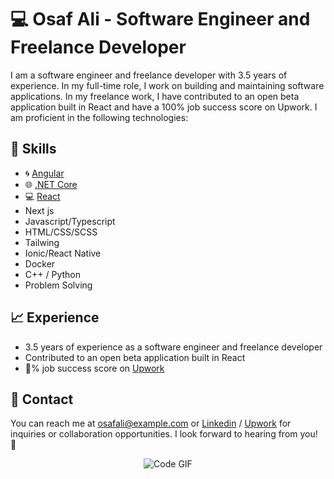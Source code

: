 # 💻 Osaf Ali - Software Engineer and Freelance Developer

I am a software engineer and freelance developer with 3.5 years of experience. In my full-time role, I work on building and maintaining software applications. In my freelance work, I have contributed to an open beta application built in React and have a 100% job success score on Upwork. I am proficient in the following technologies:

## 💪 Skills

- 🌀 [Angular](https://angular.io/)
- 🌐 [.NET Core](https://dotnet.microsoft.com/download/dotnet-core)
- 💻 [React](https://reactjs.org/)
- Next js
- Javascript/Typescript
- HTML/CSS/SCSS
- Tailwing
- Ionic/React Native
- Docker
- C++ / Python
- Problem Solving

## 📈 Experience

- 3.5 years of experience as a software engineer and freelance developer
- Contributed to an open beta application built in React
- 💯% job success score on [Upwork](https://www.upwork.com/freelancers/~01c7fd3a17c8f0238b)

## 📧 Contact

You can reach me at osafali@example.com or [Linkedin](https://www.linkedin.com/in/osaf-ali/) / [Upwork](https://www.upwork.com/freelancers/~01c7fd3a17c8f0238b) for inquiries or collaboration opportunities. I look forward to hearing from you! 🤝

<p align="center">
  <img src="[https://media.giphy.com/media/HscDLzkO8EOTmgkhQP/giphy.gif](https://media.giphy.com/media/fwbZnTftCXVocKzfxR/giphy.gif)" alt="Code GIF">
</p> 
